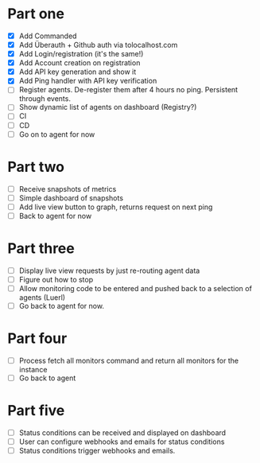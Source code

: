 # Part one

* [x] Add Commanded
* [x] Add Überauth + Github auth via tolocalhost.com
* [x] Add Login/registration (it's the same!)
* [x] Add Account creation on registration
* [x] Add API key generation and show it
* [x] Add Ping handler with API key verification
* [ ] Register agents. De-register them after 4 hours no ping. Persistent through events.
* [ ] Show dynamic list of agents on dashboard (Registry?)
* [ ] CI
* [ ] CD
* [ ] Go on to agent for now

# Part two

* [ ] Receive snapshots of metrics
* [ ] Simple dashboard of snapshots
* [ ] Add live view button to graph, returns request on next ping
* [ ] Back to agent for now

# Part three

* [ ] Display live view requests by just re-routing agent data
* [ ] Figure out how to stop
* [ ] Allow monitoring code to be entered and pushed back to a selection of agents (Luerl)
* [ ] Go back to agent for now.

# Part four

* [ ] Process fetch all monitors command and return all monitors for the instance
* [ ] Go back to agent

# Part five

* [ ] Status conditions can be received and displayed on dashboard
* [ ] User can configure webhooks and emails for status conditions
* [ ] Status conditions trigger webhooks and emails.
